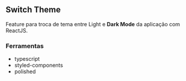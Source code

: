 ## Switch Theme

Feature para troca de tema entre Light e **Dark Mode** da aplicação com ReactJS.

### Ferramentas

- typescript
- styled-components
- polished